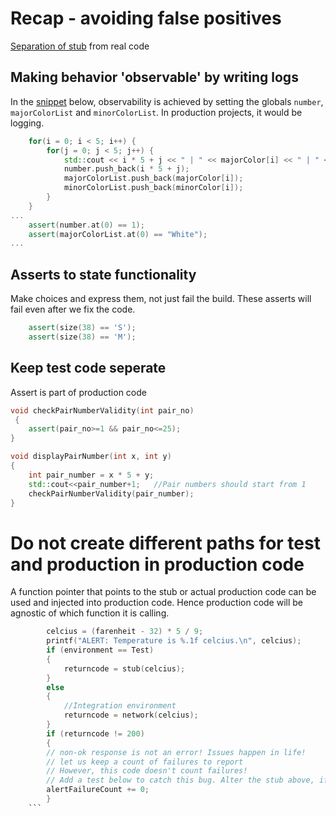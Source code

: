 # Recap - avoiding false positives

[Separation of stub](https://github.com/clean-code-craft-tcq-3/test-failer-in-cpp-YogeshGovindaraju) from real code

## Making behavior 'observable' by writing logs

In the [snippet](https://github.com/clean-code-craft-tcq-3/test-failer-in-cpp-YogeshGovindaraju/blob/824adba4576e416139cea214afd7cc537327aa92/misaligned.cpp) below, observability is achieved by setting the globals `number`, `majorColorList` and `minorColorList`. In production projects, it would be logging.
```cpp
    for(i = 0; i < 5; i++) {
        for(j = 0; j < 5; j++) {
            std::cout << i * 5 + j << " | " << majorColor[i] << " | " << minorColor[i] << "\n";
            number.push_back(i * 5 + j);
            majorColorList.push_back(majorColor[i]);
            minorColorList.push_back(minorColor[i]);
        }
    }
...
    assert(number.at(0) == 1);
    assert(majorColorList.at(0) == "White");    
...
```

## Asserts to state functionality

Make choices and express them, not just fail the build. These asserts will fail even after we fix the code.

```cpp
    assert(size(38) == 'S');
    assert(size(38) == 'M');
```

## Keep test code seperate 

Assert is part of production code
```cpp
void checkPairNumberValidity(int pair_no)
 {
    assert(pair_no>=1 && pair_no<=25);
}

void displayPairNumber(int x, int y)
{
    int pair_number = x * 5 + y;
    std::cout<<pair_number+1;   //Pair numbers should start from 1
    checkPairNumberValidity(pair_number);
}
```

# Do not create different paths for test and production in production code

A function pointer that points to the stub or actual production code can be used and injected into production code. Hence production code will be agnostic of which function it is calling.

```c
        celcius = (farenheit - 32) * 5 / 9;
        printf("ALERT: Temperature is %.1f celcius.\n", celcius);
        if (environment == Test)
        {
            returncode = stub(celcius);
        }
        else
        {
            //Integration environment
            returncode = network(celcius);
        }
        if (returncode != 200) 
        {
        // non-ok response is not an error! Issues happen in life!
        // let us keep a count of failures to report
        // However, this code doesn't count failures!
        // Add a test below to catch this bug. Alter the stub above, if needed.
        alertFailureCount += 0;
        }
    ```